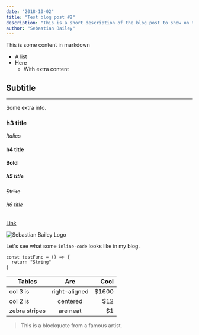 ```yaml
---
date: "2018-10-02"
title: "Test blog post #2"
description: "This is a short description of the blog post to show on the blog home page."
author: "Sebastian Bailey"
---
```




This is some content in markdown

* A list
* Here
  * With extra content

## Subtitle
---

Some extra info.


### h3 title

*Italics*

#### h4 title

**Bold**

##### h5 title

~~Strike~~

###### h6 title

[Link](http://sebastianbailey.co.uk)

![Sebastian Bailey Logo](/static/media/src/og-image.jpg)

Let's see what some `inline-code` looks like in my blog.

```
const testFunc = () => {
  return "String"
}
```

| Tables        | Are           | Cool  |
| ------------- |:-------------:| -----:|
| col 3 is      | right-aligned | $1600 |
| col 2 is      | centered      |   $12 |
| zebra stripes | are neat      |    $1 |

> This is a blockquote from a famous artist.

